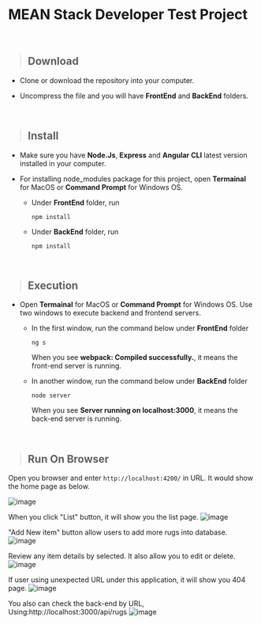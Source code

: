 # MEAN Stack Developer Test Project
<br/>  

>## Download

* Clone or download the repository into your computer.

* Uncompress the file and you will have **FrontEnd** and **BackEnd** folders.  
<br />  

>## Install

* Make sure you have **Node.Js**, **Express** and **Angular CLI** latest version installed in your computer.

* For installing node_modules package for this project, open **Termainal** for MacOS or **Command Prompt** for Windows OS.

  - Under **FrontEnd** folder, run
  
    ```npm install```

  - Under **BackEnd** folder, run
  
    ```npm install```
    
<br />  

>## Execution

* Open **Termainal** for MacOS or **Command Prompt** for Windows OS. Use two windows to execute backend and frontend servers.

  - In the first window, run the command below under **FrontEnd** folder
  
      ```ng s```
      
    When you see **webpack: Compiled successfully.**, it means the front-end server is running.
    

    
  - In another window, run the command below under **BackEnd** folder
  
     ```node server```
    
    When you see **Server running on localhost:3000**, it means the back-end server is running.    

<br />  

>## Run On Browser

Open you browser and enter ```http://localhost:4200/``` in URL. It would show the home page as below.


![image](https://user-images.githubusercontent.com/12676014/39284520-aeaff13c-48e1-11e8-82c0-c5c9db1d9fec.png)

When you click "List" button, it will show you the list page. 
![image](https://user-images.githubusercontent.com/12676014/39304577-19676a3c-4928-11e8-9f2e-c6888837e744.png)

"Add New item" button allow users to add more rugs into database.
![image](https://user-images.githubusercontent.com/12676014/39304608-2cc9cb9c-4928-11e8-9d2e-51e3eb3991e4.png)

Review any item details by selected. It also allow you to edit or delete.
![image](https://user-images.githubusercontent.com/12676014/39304531-f5ada07a-4927-11e8-9448-f9962776084d.png)

If user using unexpected URL under this application, it will show you 404 page.
![image](https://user-images.githubusercontent.com/12676014/39305898-aa48f08a-492c-11e8-9869-6f01c9bd15f0.png)


You also can check the back-end by URL, Using:http://localhost:3000/api/rugs
![image](https://user-images.githubusercontent.com/12676014/39307917-1bd85d44-4932-11e8-82bb-8c146434af0b.png)

